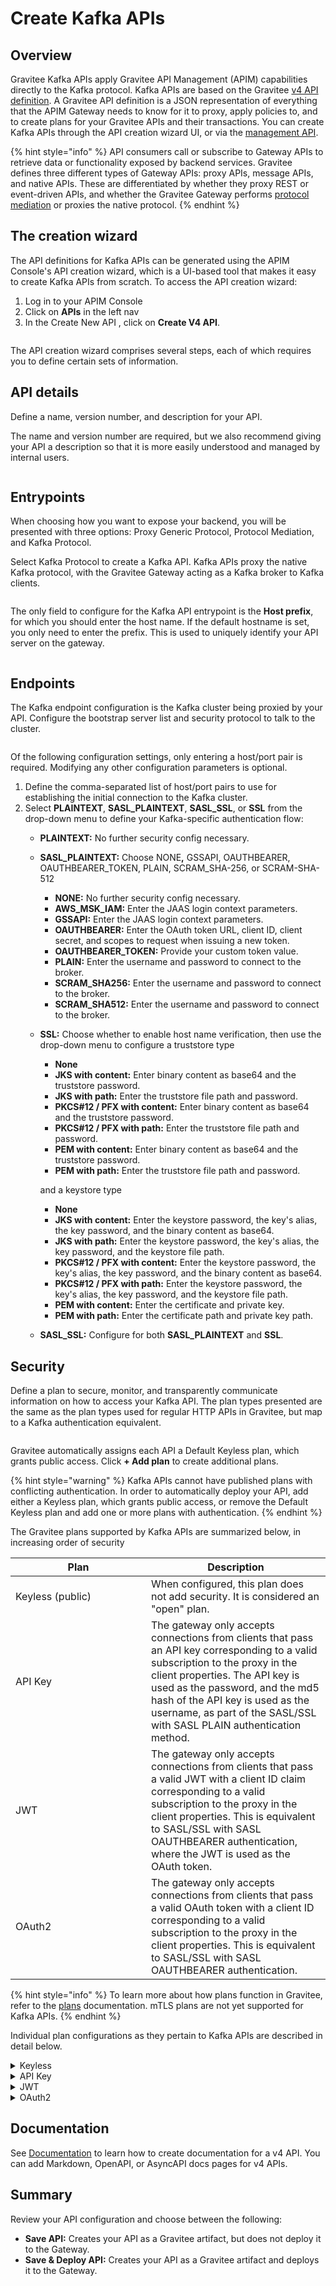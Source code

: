 # Create Kafka APIs

## Overview

Gravitee Kafka APIs apply Gravitee API Management (APIM) capabilities directly to the Kafka protocol. Kafka APIs are based on the Gravitee [v4 API definition](../create-apis/overview/#gravitee-v4-apis). A Gravitee API definition is a JSON representation of everything that the APIM Gateway needs to know for it to proxy, apply policies to, and to create plans for your Gravitee APIs and their transactions. You can create Kafka APIs through the API creation wizard UI, or via the [management API](https://app.gitbook.com/o/8qli0UVuPJ39JJdq9ebZ/s/ySqSVpDHfKA0fNml1fVO/).

{% hint style="info" %}
API consumers call or subscribe to Gateway APIs to retrieve data or functionality exposed by backend services. Gravitee defines three different types of Gateway APIs: proxy APIs, message APIs, and native APIs. These are differentiated by whether they proxy REST or event-driven APIs, and whether the Gravitee Gateway performs [protocol mediation](../create-apis/overview/#protocol-mediation) or proxies the native protocol.
{% endhint %}

## The creation wizard

The API definitions for Kafka APIs can be generated using the APIM Console's API creation wizard, which is a UI-based tool that makes it easy to create Kafka APIs from scratch. To access the API creation wizard:

1. Log in to your APIM Console
2. Click on **APIs** in the left nav
3. In the Create New API , click on **Create V4 API**.

<figure><img src="../.gitbook/assets/image (139).png" alt=""><figcaption></figcaption></figure>

The API creation wizard comprises several steps, each of which requires you to define certain sets of information.

## API details

Define a name, version number, and description for your API.

The name and version number are required, but we also recommend giving your API a description so that it is more easily understood and managed by internal users.

<figure><img src="../.gitbook/assets/v4 wizard_step 1.png" alt=""><figcaption></figcaption></figure>

## Entrypoints

When choosing how you want to expose your backend, you will be presented with three options: Proxy Generic Protocol, Protocol Mediation, and Kafka Protocol.

Select Kafka Protocol to create a Kafka API. Kafka APIs proxy the native Kafka protocol, with the Gravitee Gateway acting as a Kafka broker to Kafka clients.

<figure><img src="../.gitbook/assets/A1.png" alt=""><figcaption></figcaption></figure>

The only field to configure for the Kafka API entrypoint is the **Host prefix**, for which you should enter the host name. If the default hostname is set, you only need to enter the prefix. This is used to uniquely identify your API server on the gateway.

<figure><img src="../.gitbook/assets/A2.png" alt=""><figcaption></figcaption></figure>

## Endpoints

The Kafka endpoint configuration is the Kafka cluster being proxied by your API. Configure the bootstrap server list and security protocol to talk to the cluster.

<figure><img src="../.gitbook/assets/A3.png" alt=""><figcaption></figcaption></figure>

Of the following configuration settings, only entering a host/port pair is required. Modifying any other configuration parameters is optional.

1. Define the comma-separated list of host/port pairs to use for establishing the initial connection to the Kafka cluster.
2. Select **PLAINTEXT**, **SASL\_PLAINTEXT**, **SASL\_SSL**, or **SSL** from the drop-down menu to define your Kafka-specific authentication flow:
   * **PLAINTEXT:** No further security config necessary.
   * **SASL\_PLAINTEXT:** Choose NON&#x45;**,** GSSAPI, OAUTHBEARER, OAUTHBEARER\_TOKEN, PLAIN, SCRAM\_SHA-256, or SCRAM-SHA-512
     * **NONE:** No further security config necessary.
     * **AWS\_MSK\_IAM:** Enter the JAAS login context parameters.
     * **GSSAPI:** Enter the JAAS login context parameters.
     * **OAUTHBEARER:** Enter the OAuth token URL, client ID, client secret, and scopes to request when issuing a new token.
     * **OAUTHBEARER\_TOKEN:** Provide your custom token value.
     * **PLAIN:** Enter the username and password to connect to the broker.
     * **SCRAM\_SHA256:** Enter the username and password to connect to the broker.
     * **SCRAM\_SHA512:** Enter the username and password to connect to the broker.
   *   **SSL:** Choose whether to enable host name verification, then use the drop-down menu to configure a truststore type

       * **None**
       * **JKS with content:** Enter binary content as base64 and the truststore password.
       * **JKS with path:** Enter the truststore file path and password.
       * **PKCS#12 / PFX with content:** Enter binary content as base64 and the truststore password.
       * **PKCS#12 / PFX with path:** Enter the truststore file path and password.
       * **PEM with content:** Enter binary content as base64 and the truststore password.
       * **PEM with path:** Enter the truststore file path and password.

       and a keystore type

       * **None**
       * **JKS with content:** Enter the keystore password, the key's alias, the key password, and the binary content as base64.
       * **JKS with path:** Enter the keystore password, the key's alias, the key password, and the keystore file path.
       * **PKCS#12 / PFX with content:** Enter the keystore password, the key's alias, the key password, and the binary content as base64.
       * **PKCS#12 / PFX with path:** Enter the keystore password, the key's alias, the key password, and the keystore file path.
       * **PEM with content:** Enter the certificate and private key.
       * **PEM with path:** Enter the certificate path and private key path.
   * **SASL\_SSL:** Configure for both **SASL\_PLAINTEXT** and **SSL**.

## Security

Define a plan to secure, monitor, and transparently communicate information on how to access your Kafka API. The plan types presented are the same as the plan types used for regular HTTP APIs in Gravitee, but map to a Kafka authentication equivalent.

<figure><img src="../.gitbook/assets/A4.png" alt=""><figcaption></figcaption></figure>

Gravitee automatically assigns each API a Default Keyless plan, which grants public access. Click **+ Add plan** to create additional plans.

{% hint style="warning" %}
Kafka APIs cannot have published plans with conflicting authentication. In order to automatically deploy your API, add either a Keyless plan, which grants public access, or remove the Default Keyless plan and add one or more plans with authentication.
{% endhint %}

The Gravitee plans supported by Kafka APIs are summarized below, in increasing order of security

<table><thead><tr><th width="201">Plan</th><th>Description</th></tr></thead><tbody><tr><td>Keyless (public)</td><td>When configured, this plan does not add security. It is considered an "open" plan.</td></tr><tr><td>API Key</td><td>The gateway only accepts connections from clients that pass an API key corresponding to a valid subscription to the proxy in the client properties. The API key is used as the password, and the md5 hash of the API key is used as the username, as part of the SASL/SSL with SASL PLAIN authentication method.</td></tr><tr><td>JWT</td><td>The gateway only accepts connections from clients that pass a valid JWT with a client ID claim corresponding to a valid subscription to the proxy in the client properties. This is equivalent to SASL/SSL with SASL OAUTHBEARER authentication, where the JWT is used as the OAuth token.</td></tr><tr><td>OAuth2</td><td>The gateway only accepts connections from clients that pass a valid OAuth token with a client ID corresponding to a valid subscription to the proxy in the client properties. This is equivalent to SASL/SSL with SASL OAUTHBEARER authentication.</td></tr></tbody></table>

{% hint style="info" %}
To learn more about how plans function in Gravitee, refer to the [plans](../expose-apis/plans/) documentation. mTLS plans are not yet supported for Kafka APIs.
{% endhint %}

Individual plan configurations as they pertain to Kafka APIs are described in detail below.

<details>

<summary>Keyless</summary>

Select **Keyless (public)** from the **+ Add plan** drop-down menu, then define general details and restrictions.

#### General

You must enter a value in the **Name** field. Modifying the other configuration parameters is optional.

1. **Name**
2. **Description**
3. **Characteristics**
4. **Access control:** Select any Groups within APIM that you do not want to have access to this API.

</details>

<details>

<summary>API Key</summary>

Select **API Key** from the **+ Add plan** drop-down menu, then define general details, configuration settings, and restrictions.

#### General

You must enter a value in the **Name** field. Modifying the other configuration parameters is optional.

1. **Name**
2. **Description**
3. **Characteristics**
4. **Subscriptions:** Choose whether to auto-validate subscriptions, require a message from a consumer during subscription, and/or present a message to the consumer upon subscription.
5. **Access control:** Select any Groups within APIM that you do not want to have access to this API.

#### Configuration

* (Optional) Choose whether to propagate your API key to upstream APIs.
* (Optional) Use the [Gravitee Expression Language](../getting-started/gravitee-expression-language.md) to define additional selection rules. If you are managing multiple plans that share the same type, this will help the plan selection process.

</details>

<details>

<summary>JWT</summary>

Select **JWT** from the **+ Add plan** drop-down menu, then define general details, configuration settings, and restrictions.

#### General

You must enter a value in the **Name** field. Modifying the other configuration parameters is optional.

1. **Name**
2. **Description**
3. **Characteristics**
4. **Subscriptions:** Choose whether to auto-validate subscriptions, require a message from a consumer during subscription, and/or present a message to the consumer upon subscription.
5. **Access control:** Select any Groups within APIM that you do not want to have access to this API.

#### Configuration

Only the **Signature** and **JWKS resolver** selections are required. Modifying the other configuration parameters is optional.

1. Choose a **Signature** to define how your JWT token must be signed. The options are:
   * RSA\_RS256
   * RSA\_RS384
   * RSA\_RS512
   * HMAC\_HS512
   * HMAC\_HS384
   * HMAC\_HS384
2. Define your **JWKS resolver**. This defines how your JSON Web Key Set is retrieved. The options are:
   * GIVEN\_KEY
   * GATEWAY\_KEYS
   * JWKS\_URL
3. Define your Resolver parameter. This field supports the [Gravitee Expression Language](../getting-started/gravitee-expression-language.md).
4. If your resolver is **JWKS\_URL**, set the **JWKS URL connect timeout**.
5. If your resolver is **JWKS\_URL**, set the **JWKS URL request timeout**.
6. Choose whether to use a system proxy.
7. Choose whether to extract JWT claims.
8. Choose whether to propagate authorization headers.
9. Define the user claim where users can be extracted.
10. Define the client Id claim where the client can be extracted.
11. Choose whether to ignore CNF validation if the token doesn't contain any CNF information.
12. Choose whether to validate the certificate thumbprint extracted from the access\_token with the one provided by the client.
13. Choose whether to extract the client certificate from the request header.
14. If the client certificate is extracted from the request header, enter the name of the header under which to find the client certificate.
15. Choose whether to validate the token type extracted from the access\_token with the one provided by the client.
16. Choose whether to ignore token type validation if the token doesn't contain any token type information.
17. Enter a list of expected token types. JWT is included by default.
18. Choose whether to ignore the case of the token type when comparing the expected values.
19. Use the Gravitee Expression Language to define additional selection rules. If you are managing multiple plans that share the same type, this will help the plan selection process.

</details>

<details>

<summary>OAuth2</summary>

Select **OAuth2** from the **+ Add plan** drop-down menu, then define general details, configuration settings, and restrictions.

#### General

You must enter a value in the **Name** field. Modifying the other configuration parameters is optional.

1. **Name**
2. **Description**
3. **Characteristics**
4. **Subscriptions:** Choose whether to auto-validate subscriptions, require a message from a consumer during subscription, and/or present a message to the consumer upon subscription.
5. **Access control:** Select any Groups within APIM that you do not want to have access to this API.

#### Configuration

Only the **OAuth2 resource** and **Cache resource** fields are required. Modifying the other configuration parameters is optional.

1. Define your OAuth2 resource in the **OAuth2 resource** field. This is the resource that you'll use to validate the token.
2. Define your cache resource in the **Cache resource** field. This is the cache resource that you will use to store the tokens.
3. Choose whether to push the token endpoint payload into the oauth.payload context attribute.
4. Choose whether to instruct your authentication method to check required scopes in order to access the resource. If you choose to check scopes, you must define your list of required scopes using the **Required scopes** module.
5. Choose whether strict mode is enabled or disabled. If you choose **Strict**, scopes will be checked against the exact list you provided in the **Required scopes** section.
6. Choose whether to permit authorization headers to target endpoints.
7. Use the [Gravitee Expression Language](../getting-started/gravitee-expression-language.md) to define additional selection rules. If you are managing multiple plans that share the same type, this will help the plan selection process.

</details>

## Documentation

See [Documentation](../configure-v4-apis/documentation.md) to learn how to create documentation for a v4 API. You can add Markdown, OpenAPI, or AsyncAPI docs pages for v4 APIs.

## Summary

Review your API configuration and choose between the following:

* **Save API:** Creates your API as a Gravitee artifact, but does not deploy it to the Gateway.
* **Save & Deploy API:** Creates your API as a Gravitee artifact and deploys it to the Gateway.
